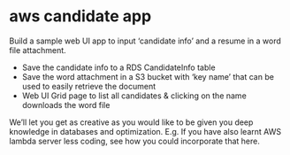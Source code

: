 # aws candidate app

Build a sample web UI app to input ‘candidate info’ and a resume in a word file attachment.

- Save the candidate info to a RDS CandidateInfo table
- Save the word attachment in a S3 bucket with ‘key name’ that can be used to easily retrieve the document 
- Web UI Grid page to list all candidates & clicking on the name downloads the word file

We’ll let you get as creative as you would like to be given you deep knowledge in databases and optimization. E.g. If you have also learnt AWS lambda server less coding, see how you could incorporate that here.


